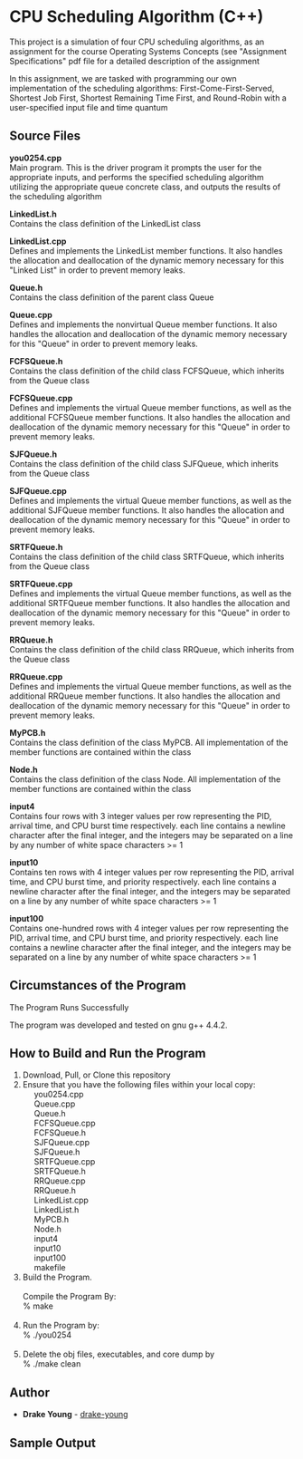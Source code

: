 # CPU Scheduling Algorithm (C++)

This project is a simulation of four CPU scheduling algorithms, as an assignment for the course Operating Systems Concepts (see "Assignment Specifications" pdf file for a detailed description of the assignment

In this assignment, we are tasked with programming our own implementation of the scheduling algorithms: First-Come-First-Served, Shortest Job First, Shortest Remaining Time First, and Round-Robin with a user-specified input file and time quantum

## Source Files

**you0254.cpp**<br/>
Main program. This is the driver program it prompts the user for the appropriate inputs, and performs the specified scheduling algorithm utilizing the appropriate queue concrete class, and outputs the results of the scheduling algorithm
   
**LinkedList.h**<br/>
Contains the class definition of the LinkedList class

**LinkedList.cpp**<br/>
Defines and implements the LinkedList member functions. It also handles the allocation and deallocation of the dynamic memory necessary for this "Linked List" in order to prevent memory leaks.

**Queue.h**<br/>
Contains the class definition of the parent class Queue 

**Queue.cpp**<br/>
Defines and implements the nonvirtual Queue member functions. It also handles the allocation and deallocation of the dynamic memory necessary for this "Queue" in order to prevent memory leaks.

**FCFSQueue.h**<br/>
Contains the class definition of the child class FCFSQueue, which inherits from the Queue class

**FCFSQueue.cpp**<br/>
Defines and implements the virtual Queue member functions, as well as the additional FCFSQueue member functions. It also handles the allocation and deallocation of the dynamic memory necessary for this "Queue" in order to  prevent memory leaks.

**SJFQueue.h**<br/>
Contains the class definition of the child class SJFQueue, which inherits from the Queue class

**SJFQueue.cpp**<br/>
Defines and implements the virtual Queue member functions, as well as the additional SJFQueue member functions. It also handles the allocation and deallocation of the dynamic memory necessary for this "Queue" in order to  prevent memory leaks.

**SRTFQueue.h**<br/>
Contains the class definition of the child class SRTFQueue, which inherits from the Queue class

**SRTFQueue.cpp**<br/>
Defines and implements the virtual Queue member functions, as well as the additional SRTFQueue member functions. It also handles the allocation and deallocation of the dynamic memory necessary for this "Queue" in order to prevent memory leaks.

**RRQueue.h**<br/>
Contains the class definition of the child class RRQueue, which inherits from the Queue class

**RRQueue.cpp**<br/>
Defines and implements the virtual Queue member functions, as well as the additional RRQueue member functions. It also handles the allocation and deallocation of the dynamic memory necessary for this "Queue" in order to prevent memory leaks.

**MyPCB.h**<br/>
Contains the class definition of the class MyPCB. All implementation of the member functions are contained within the class

**Node.h**<br/>
Contains the class definition of the class Node. All implementation of the member functions are contained within the class

**input4**<br/>
Contains four rows with 3 integer values per row representing the PID, arrival time, and CPU burst time respectively. each line contains a newline character after the final integer, and the integers may be separated on a line by any number of white space characters >= 1

**input10**<br/>
Contains ten rows with 4 integer values per row representing the PID, arrival time, and CPU burst time, and priority respectively. each line contains a newline character after the final integer, and the integers may be separated on a line by any number of white space characters >= 1

**input100**<br/>
Contains one-hundred rows with 4 integer values per row representing the PID, arrival time, and CPU burst time, and priority respectively. each line contains a newline character after the final integer, and the integers may be separated on a line by any number of white space characters >= 1

## Circumstances of the Program

The Program Runs Successfully

The program was developed and tested on gnu g++ 4.4.2.

## How to Build and Run the Program

1. Download, Pull, or Clone this repository 
2. Ensure that you have the following files within your local copy:<br/>
&nbsp;&nbsp;&nbsp;&nbsp;&nbsp;you0254.cpp<br/>
&nbsp;&nbsp;&nbsp;&nbsp;&nbsp;Queue.cpp<br/>
&nbsp;&nbsp;&nbsp;&nbsp;&nbsp;Queue.h<br/>
&nbsp;&nbsp;&nbsp;&nbsp;&nbsp;FCFSQueue.cpp<br/>
&nbsp;&nbsp;&nbsp;&nbsp;&nbsp;FCFSQueue.h<br/>
&nbsp;&nbsp;&nbsp;&nbsp;&nbsp;SJFQueue.cpp<br/>
&nbsp;&nbsp;&nbsp;&nbsp;&nbsp;SJFQueue.h<br/>
&nbsp;&nbsp;&nbsp;&nbsp;&nbsp;SRTFQueue.cpp<br/>
&nbsp;&nbsp;&nbsp;&nbsp;&nbsp;SRTFQueue.h<br/>
&nbsp;&nbsp;&nbsp;&nbsp;&nbsp;RRQueue.cpp<br/>
&nbsp;&nbsp;&nbsp;&nbsp;&nbsp;RRQueue.h<br/>
&nbsp;&nbsp;&nbsp;&nbsp;&nbsp;LinkedList.cpp<br/>
&nbsp;&nbsp;&nbsp;&nbsp;&nbsp;LinkedList.h<br/>
&nbsp;&nbsp;&nbsp;&nbsp;&nbsp;MyPCB.h<br/>
&nbsp;&nbsp;&nbsp;&nbsp;&nbsp;Node.h<br/>
&nbsp;&nbsp;&nbsp;&nbsp;&nbsp;input4<br/>
&nbsp;&nbsp;&nbsp;&nbsp;&nbsp;input10<br/>
&nbsp;&nbsp;&nbsp;&nbsp;&nbsp;input100<br/>
&nbsp;&nbsp;&nbsp;&nbsp;&nbsp;makefile<br/>
3. Build the Program.<br/><br/>
Compile the Program By:<br/>
% make<br/><br/>
4. Run the Program by:<br/>
% ./you0254<br/><br/>
5. Delete the obj files, executables, and core dump by<br/>
% ./make clean

## Author

* **Drake Young** - [drake-young](https://github.com/drake-young)

## Sample Output
